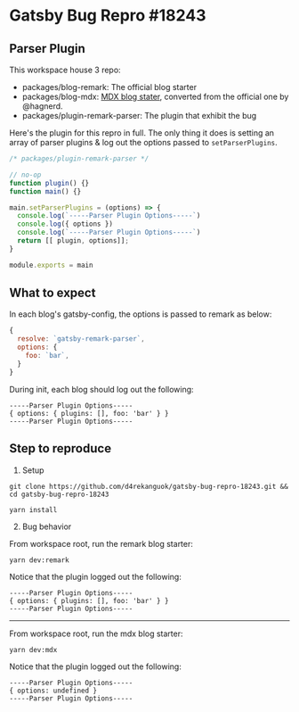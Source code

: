 # Gatsby Bug Repro #18243

## Parser Plugin

This workspace house 3 repo:

- packages/blog-remark: The official blog starter
- packages/blog-mdx: [MDX blog stater](https://www.gatsbyjs.org/starters/hagnerd/gatsby-starter-blog-mdx/), converted from the official one by @hagnerd.
- packages/plugin-remark-parser: The plugin that exhibit the bug

Here's the plugin for this repro in full. The only thing it does is setting an array of parser plugins & log out the options passed to `setParserPlugins`.

```js
/* packages/plugin-remark-parser */

// no-op
function plugin() {}
function main() {}

main.setParserPlugins = (options) => {
  console.log(`-----Parser Plugin Options-----`)
  console.log({ options })
  console.log(`-----Parser Plugin Options-----`)
  return [[ plugin, options]];
}

module.exports = main

```

## What to expect

In each blog's gatsby-config, the options is passed to remark as below:

```js
{
  resolve: `gatsby-remark-parser`,
  options: {
    foo: `bar`,
  }
}
```

During init, each blog should log out the following:
```
-----Parser Plugin Options-----
{ options: { plugins: [], foo: 'bar' } }
-----Parser Plugin Options-----
```

## Step to reproduce

1. Setup

```
git clone https://github.com/d4rekanguok/gatsby-bug-repro-18243.git && cd gatsby-bug-repro-18243

yarn install
```

2. Bug behavior

From workspace root, run the remark blog starter:

```
yarn dev:remark
```

Notice that the plugin logged out the following:
```
-----Parser Plugin Options-----
{ options: { plugins: [], foo: 'bar' } }
-----Parser Plugin Options-----
```

---

From workspace root, run the mdx blog starter:

```
yarn dev:mdx
```

Notice that the plugin logged out the following:
```
-----Parser Plugin Options-----
{ options: undefined }
-----Parser Plugin Options-----
```